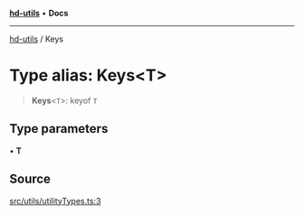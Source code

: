 [**hd-utils**](../README.md) • **Docs**

***

[hd-utils](../globals.md) / Keys

# Type alias: Keys\<T\>

> **Keys**\<`T`\>: keyof `T`

## Type parameters

• **T**

## Source

[src/utils/utilityTypes.ts:3](https://github.com/AhmadHddad/h-utils/blob/5c76ff5de068cee019fc632d9da2e395721bb48f/src/utils/utilityTypes.ts#L3)

